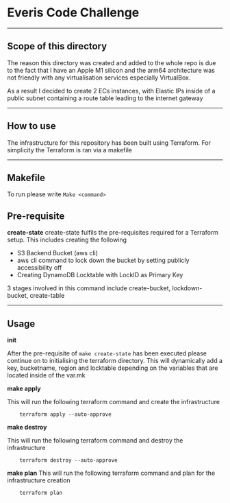 # Everis Code Challenge

---

## Scope of this directory
The reason this directory was created and added to the whole repo is due to the fact that I have an Apple M1 silicon and the arm64 architecture was not friendly with any virtualisation services especially VirtualBox.

As a result I decided to create 2 ECs instances, with Elastic IPs inside of a public subnet containing a route table leading to the internet gateway

---

## How to use
The infrastructure for this repository has been built using Terraform. For simplicity the Terraform is ran via a makefile

---

## Makefile

To run please write `Make <command>`

 
## Pre-requisite

**create-state**
create-state fulfils the pre-requisites required for a Terraform setup. This includes creating the following 
 
 * S3 Backend Bucket (aws cli)
 * aws cli command to lock down the bucket by setting publicly accessibility off 
 * Creating DynamoDB Locktable with LockID as Primary Key

3 stages involved in this command include create-bucket, lockdown-bucket, create-table

---

## Usage

**init**

After the pre-requisite of `make create-state` has been executed please continue on to initialising the terraform directory. This will dynamically add a key, bucketname, region and locktable depending on the variables that are located inside of the var.mk

**make apply**

This will run the following terraform command and create the infrastructure

```
    terraform apply --auto-approve
```

**make destroy**

This will run the following terraform command and destroy the infrastructure

```
    terraform destroy --auto-approve
```


**make plan**
This will run the following terraform command and plan for the infrastructure creation

```
    terraform plan
```
